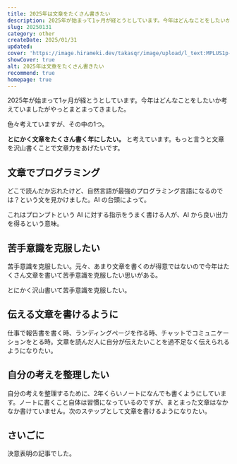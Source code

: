 ```yaml
---
title: 2025年は文章をたくさん書きたい
description: 2025年が始まって1ヶ月が経とうとしています。今年はどんなことをしたいか考えていましたがやっとまとまってきました。色々考えていますが、その中の1つ。とにかく文章をたくさん書く年にしたい。と考えています。
slug: 20250131
category: other
createDate: 2025/01/31
updated: 
cover: 'https://image.hirameki.dev/takasqr/image/upload/l_text:MPLUS1p-Black.ttf_70_bold:2025年は%0A文章をたくさん%0A書きたい,co_rgb:fff,w_620,c_fit/v1712091289/cover_2025_rpwog8.png'
showCover: true
alt: 2025年は文章をたくさん書きたい
recommend: true
homepage: true
---
```


2025年が始まって1ヶ月が経とうとしています。今年はどんなことをしたいか考えていましたがやっとまとまってきました。

色々考えていますが、その中の1つ。

__とにかく文章をたくさん書く年にしたい。__ と考えています。もっと言うと文章を沢山書くことで文章力をあげたいです。

## 文章でプログラミング

どこで読んだか忘れたけど、自然言語が最強のプログラミング言語になるのでは？という文を見かけました。AI の台頭によって。

これはプロンプトという AI に対する指示をうまく書ける人が、AI から良い出力を得るという意味。


## 苦手意識を克服したい

苦手意識を克服したい。元々、あまり文章を書くのが得意ではないので今年はたくさん文章を書いて苦手意識を克服したい思いがある。

とにかく沢山書いて苦手意識を克服したい。

## 伝える文章を書けるように

仕事で報告書を書く時、ランディングページを作る時、チャットでコミュニケーションをとる時。文章を読んだ人に自分が伝えたいことを過不足なく伝えられるようになりたい。

## 自分の考えを整理したい

自分の考えを整理するために、2年くらいノートになんでも書くようにしています。ノートに書くこと自体は習慣になっているのですが、まとまった文章はなかなか書けていません。次のステップとして文章を書けるようになりたい。

## さいごに

決意表明の記事でした。